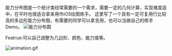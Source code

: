 


能力分布图是一个统计类经常需要的一个需求，需要一定的几何计算，实现难度适中，在平时也很适合拿来用作iOS绘图练手。
这里写了一个具有一定可复用行比较高的多边形能力分布图，有需要的同学可以拿去用，也可以当做自己的练手Demo。
![能力分布图](http://upload-images.jianshu.io/upload_images/1819750-b3644c126a883b3f.png?imageMogr2/auto-orient/strip%7CimageView2/2/w/1240)

Featrue:可以自己调整为几边形、颜色、能力值等。

![animation.gif](http://upload-images.jianshu.io/upload_images/1819750-905e41d61a6532f9.gif?imageMogr2/auto-orient/strip)
